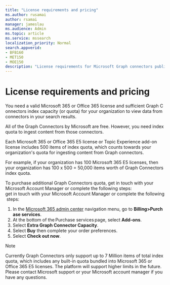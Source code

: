 ```yaml
---
title: "License requirements and pricing"
ms.author: rusamai
author: rsamai
manager: jameslau
ms.audience: Admin
ms.topic: article
ms.service: mssearch
localization_priority: Normal
search.appverid:
- BFB160
- MET150
- MOE150
description: "License requirements for Microsoft Graph connectors public preview for Microsoft Search"
---
```


# License requirements and pricing

You need a valid Microsoft 365 or Office 365 license and sufficient Graph Connectors index capacity (or quota) for your organization to view data from connectors in your search results.  

All of the Graph Connectors by Microsoft are free. However, you need index quota to ingest content from those connectors.

Each Microsoft 365 or Office 365 E5 license or Topic Experience add-on license includes 500 items of index quota, which counts towards your organization's quota for ingesting content from Graph connectors. 

For example, if your organization has 100 Microsoft 365 E5 licenses, then your organization has 100 x 500 = 50,000 items worth of Graph Connectors index quota.

To purchase additional Graph Connectors quota, get in touch with your Microsoft Account Manager or complete the following steps: get in touch with your Microsoft Account Manager or complete the following steps:

1. In the [Microsoft 365 admin center](https://admin.microsoft.com) navigation menu, go to **Billing>Purchase services**.
2. At the bottom of the Purchase services page, select **Add-ons**.
3. Select **Extra Graph Connector Capacity**.
4. Select **Buy** then complete your order preferences.
5. Select **Check out now**.

>[!NOTE]
>Currently Graph Connectors only support up to 7 Million items of total index quota, which includes any built-in quota bundled into Microsoft 365 or Office 365 E5 licenses. The platform will support higher limits in the future. Please contact Microsoft support or your Microsoft account manager if you have any questions.
